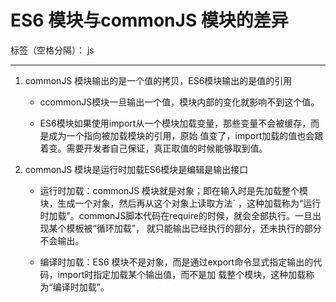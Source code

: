 ﻿# ES6 模块与commonJS 模块的差异

标签（空格分隔）： js

---

1. commonJS 模块输出的是一个值的拷贝，ES6模块输出的是值的引用

    - ccommonJS模块一旦输出一个值，模块内部的变化就影响不到这个值。
    
    - ES6模块如果使用import从一个模块加载变量，那些变量不会被缓存，而是成为一个指向被加载模块的引用，原始     值变了，import加载的值也会跟着变。需要开发者自己保证，真正取值的时候能够取到值。


2. commonJS 模块是运行时加载ES6模块是编辑是输出接口

    - 运行时加载：commonJS 模块就是对象；即在输入时是先加载整个模块，生成一个对象，然后再从这个对象上读取方法`     ，这种加载称为“运行时加载”。commonJS脚本代码在require的时候，就会全部执行。一旦出现某个模板被“循环加载”，     就只能输出已经执行的部分，还未执行的部分不会输出。
    
    - 编译时加载：ES6 模块不是对象，而是通过export命令显式指定输出的代码，import时指定加载某个输出值，而不是加     载整个模块，这种加载称为“编译时加载”。






